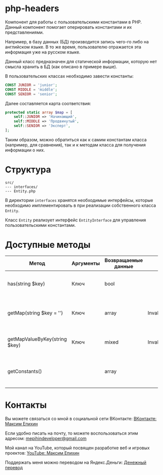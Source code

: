 # php-headers

Компонент для работы с пользовательскими константами в PHP. Данный компонент помогает 
оперировать константами и их представлениями.

Например, в базу данных (БД) производится запись чего-го либо на английском языке. В то же
время, пользователю отражается эта информация уже на русском языке.

Данный класс предназначен для статической информации, которую нет смысла хранить в БД
(как описано в примере выше).

В пользовательских классах необходимо завести константы:

```php
CONST JUNIOR = 'junior';
CONST MIDDLE = 'middle';
CONST SENIOR = 'senior';
```

Далее составляется карта соответствия:

```php
protected static array $map = [
    self::JUNIOR => 'Начинающий',
    self::MIDDLE => 'Продвинутый',
    self::SENIOR => 'Эксперт',
];
```

Таким образом, можно обратиться как к самим константам класса (например, для сравнения), 
так и к методам класса для получения информации о них.

# Структура

```
src/
--- interfaces/
--- Entity.php
```

В директории `interfaces` хранятся необходимые интерфейсы, которые необходимо имплементировать в при реализации
собственного класса `Entity`.

Класс `Entity` реализует интерфейс `EntityInterface` для управления пользовательскими константами.

# Доступные методы

| Метод                         | Аргументы | Возвращаемые данные | Исключения               | Описание                                             |
|-------------------------------|-----------|---------------------|--------------------------|------------------------------------------------------|
| has(string $key)              | Ключ      | bool                |                          | Проверяет наличие ключа в списке                     |
| getMap(string $key = '')      | Ключ      | array               | InvalidArgumentException | Возвращает список или массив [key => value] по ключу |
| getMapValueByKey(string $key) | Ключ      | mixed               | InvalidArgumentException | Возвращает значение из списка по ключу               |
| getConstants()                |           | array               |                          | Возвращает список всех констант класса               |

# Контакты

Вы можете связаться со мной в социальной сети ВКонтакте: [ВКонтакте: Максим Епихин](https://vk.com/maximepihin)

Если удобно писать на почту, то можете воспользоваться этим адресом: mepihindeveloper@gmail.com

Мой канал на YouTube, который посвящен разработке веб и игровых проектов: [YouTube: Максим Епихин](https://www.youtube.com/channel/UCKusRcoHUy6T4sei-rVzCqQ)

Поддержать меня можно переводом на Яндекс.Деньги: [Денежный перевод](https://yoomoney.ru/to/410012382226565)
